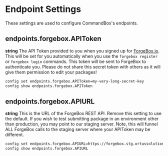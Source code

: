 # Endpoint Settings

These settings are used to configure CommandBox's endpoints.

## endpoints.forgebox.APIToken
**string**
The API Token provided to you when you signed up for [ForgeBox.io](https://www.forgebox.io/).  This will be set for you automatically when you use the `forgebox register` or `forgebox login` commands.  This token will be sent to ForgeBox to authenticate you.  Please do not share this secret token with others as it will give them permission to edit your packages!
```bash
config set endpoints.forgebox.APIToken=my-very-long-secret-key
config show endpoints.forgebox.APIToken
```


## endpoints.forgebox.APIURL
**string**
This is the URL of the ForgeBox REST API.  Remove this setting to use the default.  If you wish to test submitting package in an environment other than production, you may point to our staging server.  Note, this will funnel ALL ForgeBox calls to the staging server where your APIToken may be different.
```bash
config set endpoints.forgebox.APIURL=https://forgebox.stg.ortussolutions.com/api/v1
config show endpoints.forgebox.APIURL
```
